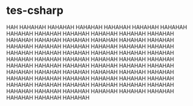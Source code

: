 # tes-csharp

HAH HAHAHAH HAHAHAH HAHAHAH HAHAHAH HAHAHAH HAHAHAH HAHAHAH HAHAHAH HAHAHAH HAHAHAH HAHAHAH HAHAHAH HAHAHAH HAHAHAH HAHAHAH HAHAHAH HAHAHAH HAHAHAH HAHAHAH HAHAHAH HAHAHAH HAHAHAH HAHAHAH HAHAHAH HAHAHAH HAHAHAH HAHAHAH HAHAHAH HAHAHAH HAHAHAH HAHAHAH HAHAHAH HAHAHAH HAHAHAH HAHAHAH HAHAHAH HAHAHAH HAHAHAH HAHAHAH HAHAHAH HAHAHAH HAHAHAH HAHAHAH HAHAHAH HAHAHAH HAHAHAH HAHAHAH HAHAHAH HAHAHAH HAHAHAH HAHAHAH HAHAHAH HAHAHAH HAHAHAH HAHAHAH HAHAHAH HAHAHAH HAHAHAH HAHAHAH HAHAHAH HAHAHAH HAHAHAH HAHAHAH HAHAHAH HAHAHAH HAHAHAH HAHAHAH HAHAHAH HAHAHAH
